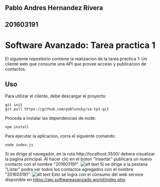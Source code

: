 ## Pablo Andres Hernandez Rivera
## 201603191
# Software Avanzado: Tarea practica 1
El siguiente repositorio contiene la realizacion de la tarea practica 1: Un cliente web que consume una API que provee acceso y publicacion de contactos.
## Uso
Para utilizar el cliente, debe descargar el proyecto:
```
git init
git pull https://github.com/pablunsky/sa-tp1.git
```
Proceda a instalar las dependencias de node:
```
npm install
```
Para ejecutar la aplicacion, corra el siguiente comando:
```
node index.js
```
Si se dirige al navegador, en la ruta http://localhost:3500/ debera visualizar la pagina principal.
Al hacer clic en el boton "Insertar" publicara un nuevo contacto con el nombre "201603191".
![alt text](https://github.com/pablunsky/sa-tp1/docs/insert.png "Insertar")
Si se dirige a la pestana "Listar" podra ver todos los contactos agregados con el nombre "201603191".
![alt text](https://github.com/pablunsky/sa-tp1/docs/list.png "Listar")
Esto se logra con el consumo del web service disponible en https://api.softwareavanzado.world/index.php.
